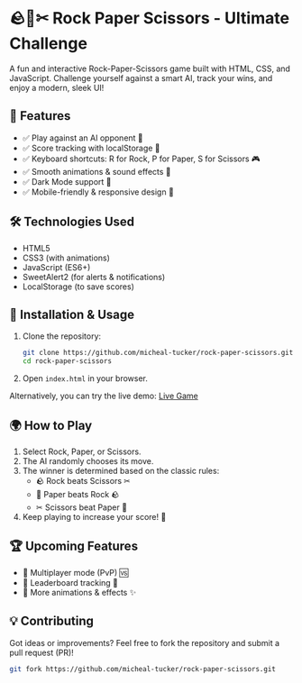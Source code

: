 # 🪨📄✂ Rock Paper Scissors - Ultimate Challenge

A fun and interactive Rock-Paper-Scissors game built with HTML, CSS, and JavaScript. Challenge yourself against a smart AI, track your wins, and enjoy a modern, sleek UI!

## 🚀 Features

- ✅ Play against an AI opponent 🤖
- ✅ Score tracking with localStorage 💾
- ✅ Keyboard shortcuts: R for Rock, P for Paper, S for Scissors 🎮
- ✅ Smooth animations & sound effects 🎵
- ✅ Dark Mode support 🌙
- ✅ Mobile-friendly & responsive design 📱

## 🛠 Technologies Used

- HTML5
- CSS3 (with animations)
- JavaScript (ES6+)
- SweetAlert2 (for alerts & notifications)
- LocalStorage (to save scores)

## 📂 Installation & Usage

1. Clone the repository:

   ```bash
   git clone https://github.com/micheal-tucker/rock-paper-scissors.git
   cd rock-paper-scissors
   ```

2. Open `index.html` in your browser.

Alternatively, you can try the live demo: [Live Game](https://rock-papar-scissor-game.netlify.app/)

## 🌍 How to Play

1. Select Rock, Paper, or Scissors.
2. The AI randomly chooses its move.
3. The winner is determined based on the classic rules:
   - 🪨 Rock beats Scissors ✂
   - 📄 Paper beats Rock 🪨
   - ✂ Scissors beat Paper 📄
4. Keep playing to increase your score! 🎉

## 🏆 Upcoming Features

- 🔹 Multiplayer mode (PvP) 🆚
- 🔹 Leaderboard tracking 🏅
- 🔹 More animations & effects ✨

## 💡 Contributing

Got ideas or improvements? Feel free to fork the repository and submit a pull request (PR)!

```bash
git fork https://github.com/micheal-tucker/rock-paper-scissors.git
```
